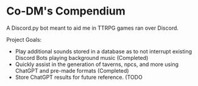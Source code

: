 # Co-DM's Compendium
A Discord.py bot meant to aid me in TTRPG games ran over Discord.

Project Goals:
 - Play additional sounds stored in a database as to not interrupt existing Discord Bots playing background music (Completed)
 - Quickly assist in the generation of taverns, npcs, and more using ChatGPT and pre-made formats (Completed)
 - Store ChatGPT results for future reference. (TODO
